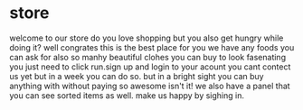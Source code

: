 # store
welcome to our store
do you love shopping but you also get hungry while doing it?
well congrates this is the best place for you
we have any foods you can ask for 
also so manhy beautiful clohes you can buy to look fasenating
you just need to click run.sign up and login to your acount
you cant contect us yet 
but in a week you can do so.
but in a bright sight you can buy anything with without paying
so awesome isn't it!
we also have a panel that you can see sorted items as well.
make us happy by sighing in.
